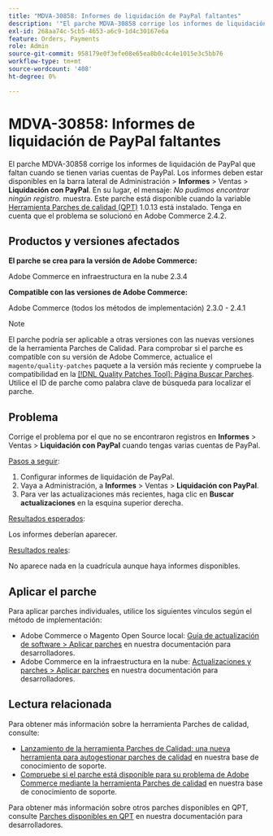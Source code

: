 ```yaml
---
title: "MDVA-30858: Informes de liquidación de PayPal faltantes"
description: '"El parche MDVA-30858 corrige los informes de liquidación de PayPal que faltan cuando se tienen varias cuentas de PayPal. Los informes deben estar disponibles en la barra lateral de administración &gt; **Informes** &gt; Ventas &gt; **Liquidación con PayPal**. En su lugar, el mensaje: * No pudimos encontrar ningún registro.* se muestra. Este parche está disponible cuando está instalada la [Quality Patches Tool (QPT)](/help/announcements/adobe-commerce-announcements/magento-quality-patches-released-new-tool-to-self-serve-quality-patches.md) 1.0.13. Tenga en cuenta que el problema se solucionó en Adobe Commerce 2.4.2".'
exl-id: 268aa74c-5cb5-4653-a6c9-1d4c30167e6a
feature: Orders, Payments
role: Admin
source-git-commit: 958179e0f3efe08e65ea8b0c4c4e1015e3c5bb76
workflow-type: tm+mt
source-wordcount: '408'
ht-degree: 0%

---
```


# MDVA-30858: Informes de liquidación de PayPal faltantes

El parche MDVA-30858 corrige los informes de liquidación de PayPal que faltan cuando se tienen varias cuentas de PayPal. Los informes deben estar disponibles en la barra lateral de Administración > **Informes** > Ventas > **Liquidación con PayPal**. En su lugar, el mensaje: *No pudimos encontrar ningún registro.* muestra. Este parche está disponible cuando la variable [Herramienta Parches de calidad (QPT)](/help/announcements/adobe-commerce-announcements/magento-quality-patches-released-new-tool-to-self-serve-quality-patches.md) 1.0.13 está instalado. Tenga en cuenta que el problema se solucionó en Adobe Commerce 2.4.2.

## Productos y versiones afectados

**El parche se crea para la versión de Adobe Commerce:**

Adobe Commerce en infraestructura en la nube 2.3.4

**Compatible con las versiones de Adobe Commerce:**

Adobe Commerce (todos los métodos de implementación) 2.3.0 - 2.4.1

>[!NOTE]
>
>El parche podría ser aplicable a otras versiones con las nuevas versiones de la herramienta Parches de Calidad. Para comprobar si el parche es compatible con su versión de Adobe Commerce, actualice el `magento/quality-patches` paquete a la versión más reciente y compruebe la compatibilidad en la [[!DNL Quality Patches Tool]: Página Buscar Parches](https://devdocs.magento.com/quality-patches/tool.html#patch-grid). Utilice el ID de parche como palabra clave de búsqueda para localizar el parche.

## Problema

Corrige el problema por el que no se encontraron registros en **Informes** > Ventas > **Liquidación con PayPal** cuando tengas varias cuentas de PayPal.

<u>Pasos a seguir</u>:

1. Configurar informes de liquidación de PayPal.
1. Vaya a Administración, a **Informes** > Ventas > **Liquidación con PayPal**.
1. Para ver las actualizaciones más recientes, haga clic en **Buscar actualizaciones** en la esquina superior derecha.

<u>Resultados esperados</u>:

Los informes deberían aparecer.

<u>Resultados reales</u>:

No aparece nada en la cuadrícula aunque haya informes disponibles.

## Aplicar el parche

Para aplicar parches individuales, utilice los siguientes vínculos según el método de implementación:

* Adobe Commerce o Magento Open Source local: [Guía de actualización de software > Aplicar parches](https://devdocs.magento.com/guides/v2.4/comp-mgr/patching/mqp.html) en nuestra documentación para desarrolladores.
* Adobe Commerce en la infraestructura en la nube: [Actualizaciones y parches > Aplicar parches](https://devdocs.magento.com/cloud/project/project-patch.html) en nuestra documentación para desarrolladores.

## Lectura relacionada

Para obtener más información sobre la herramienta Parches de calidad, consulte:

* [Lanzamiento de la herramienta Parches de Calidad: una nueva herramienta para autogestionar parches de calidad](/help/announcements/adobe-commerce-announcements/magento-quality-patches-released-new-tool-to-self-serve-quality-patches.md) en nuestra base de conocimiento de soporte.
* [Compruebe si el parche está disponible para su problema de Adobe Commerce mediante la herramienta Parches de calidad](/help/support-tools/patches-available-in-qpt-tool/check-patch-for-magento-issue-with-magento-quality-patches.md) en nuestra base de conocimiento de soporte.

Para obtener más información sobre otros parches disponibles en QPT, consulte [Parches disponibles en QPT](https://devdocs.magento.com/quality-patches/tool.html#patch-grid) en nuestra documentación para desarrolladores.
